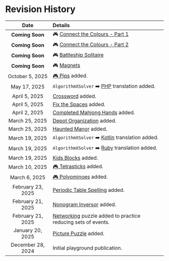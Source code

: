 # Revision History

|Date|Details|
|:--------:|:----------------|
| **Coming Soon** | 🎮 [Connect the Colours - Part 1](../22-2025-and-beyond/12-connect-the-colours-part-1.md) |
| **Coming Soon** | 🎮 [Connect the Colours - Part 2](../22-2025-and-beyond/13-connect-the-colours-part-2.md) |
| **Coming Soon** | 🎮 [Battleship Solitaire](../22-2025-and-beyond/15-battleship-solitaire.md) |
| **Coming Soon** | 🎮 [Magnets](../22-2025-and-beyond/16-magnets.md) |
| October 5, 2025 | [🎮 Pips](../22-2025-and-beyond/11-pips.md) added. |
| May 17, 2025 | `AlgorithmXSolver` ➡️ [PHP](../23-solver-translations/04-php.md) translation added. |
| April 5, 2025 | [Crossword](../22-2025-and-beyond/10-crossword.md) added. |
| April 5, 2025 | [Fix the Spaces](../21-final-exam/05-fix-the-spaces.md) added. |
| April 2, 2025 | [Completed Mahjong Hands](../22-2025-and-beyond/09-completed-mahjong-hands.md) added. |
| March 25, 2025 | [Depot Organization](../21-final-exam/04-depot-organization.md) added. |
| March 25, 2025 | [Haunted Manor](../22-2025-and-beyond/08-haunted-manor.md) added. |
| March 19, 2025 | `AlgorithmXSolver` ➡️ [Kotlin](../23-solver-translations/03-kotlin.md) translation added. |
| March 19, 2025 | `AlgorithmXSolver` ➡️ [Ruby](../23-solver-translations/02-ruby.md) translation added. |
| March 19, 2025 | [Kids Blocks](../21-final-exam/03-kids-blocks.md) added. |
| March 10, 2025 | [🎮 Tetrasticks](../22-2025-and-beyond/07-tetrasticks.md) added. |
| March 6, 2025 | [🎮 Polyominoes](../22-2025-and-beyond/06-polyominoes.md) added. |
| February 23, 2025 | [Periodic Table Spelling](../21-final-exam/02-periodic-table-spelling.md) added. |
| February 21, 2025 | [Nonogram Inversor](../22-2025-and-beyond/04-nonogram-inversor.md) added. |
| February 21, 2025 | [Networking](../17-enforcing-sameness/04-test-your-skills.md#a-few-xp-for-your-efforts) puzzle added to practice reducing sets of events. |
| January 20, 2025 | [Picture Puzzle](../22-2025-and-beyond/03-picture-puzzle.md) added.|
| December 28, 2024 | Initial playground publication.|

<BR>